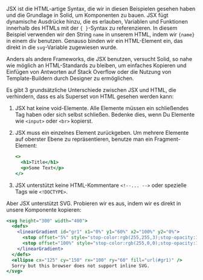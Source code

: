 JSX ist die HTML-artige Syntax, die wir in diesen Beispielen gesehen haben und die Grundlage in Solid, um Komponenten zu bauen.
JSX fügt dynamische Ausdrücke hinzu, die es erlauben, Variablen und Funktionen innerhalb des HTMLs mit der `{ }`-Syntax zu referenzieren.
In diesem Beispiel verwenden wir den String `name` in unserem HTML, indem wir `{name}` in einem div benutzen. Genauso binden wir ein HTML-Element ein, das direkt in die `svg`-Variable zugewiesen wurde.

Anders als andere Frameworks, die JSX benutzen, versucht Solid, so nahe wie möglich an HTML-Standards zu bleiben, um einfaches Kopieren und Einfügen von Antworten auf Stack Overflow oder die Nutzung von Template-Buildern durch Designer zu ermöglichen.

Es gibt 3 grundsätzliche Unterschiede zwischen JSX und HTML, die verhindern, dass es als Superset von HTML gesehen werden kann:
1. JSX hat keine void-Elemente. Alle Elemente müssen ein schließendes Tag haben oder sich selbst schließen. Bedenke dies, wenn Du Elemente wie `<input>` oder `<br>` kopierst.
2. JSX muss ein einzelnes Element zurückgeben. Um mehrere Elemente auf oberster Ebene zu repräsentieren, benutze man ein Fragment-Element:

   ```jsx
   <>
     <h1>Title</h1>
     <p>Some Text</p>
   </>
   ```
3. JSX unterstützt keine HTML-Kommentare `<!--... -->` oder spezielle Tags wie `<!DOCTYPE>`.

Aber JSX unterstützt SVG. Probieren wir es aus, indem wir es direkt in unsere Komponente kopieren:
```jsx
<svg height="300" width="400">
  <defs>
    <linearGradient id="gr1" x1="0%" y1="60%" x2="100%" y2="0%">
      <stop offset="5%" style="stop-color:rgb(255,255,3);stop-opacity:1" />
      <stop offset="100%" style="stop-color:rgb(255,0,0);stop-opacity:1" />
    </linearGradient>
  </defs>
  <ellipse cx="125" cy="150" rx="100" ry="60" fill="url(#gr1)" />
  Sorry but this browser does not support inline SVG.
</svg>
```
